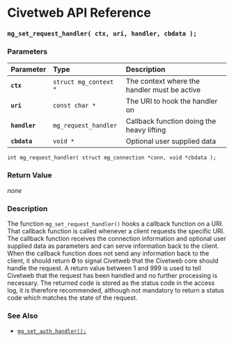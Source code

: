 # Civetweb API Reference

### `mg_set_request_handler( ctx, uri, handler, cbdata );`

### Parameters

| Parameter | Type | Description |
| :--- | :--- | :--- |
|**`ctx`**|`struct mg_context *`|The context where the handler must be active|
|**`uri`**|`const char *`|The URI to hook the handler on|
|**`handler`**|`mg_request_handler`|Callback function doing the heavy lifting|
|**`cbdata`**|`void *`|Optional user supplied data|

`int mg_request_handler( struct mg_connection *conn, void *cbdata );`

### Return Value

*none*

### Description

The function `mg_set_request_handler()` hooks a callback function on a URI. That callback function is called whenever a client requests the specific URI. The callback function receives the connection information and optional user supplied data as parameters and can serve information back to the client. When the callback function does not send any information back to the client, it should return **0** to signal Civetweb that the Civetweb core should handle the request. A return value between 1 and 999 is used to tell Civetweb that the request has been handled and no further processing is necessary. The returned code is stored as the status code in the access log, it is therefore recommended, although not mandatory to return a status code which matches the state of the request.

### See Also

* [`mg_set_auth_handler();`](mg_set_auth_handler.md)

